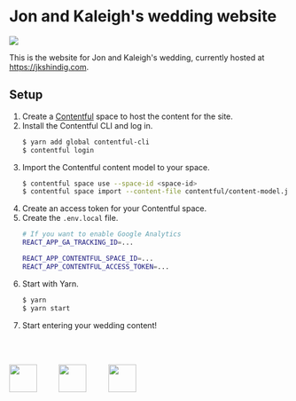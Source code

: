 # Jon and Kaleigh's wedding website

<a href="https://travis-ci.org/jonscheiding/jkshindig-wedding-site"><img src="https://travis-ci.org/jonscheiding/jkshindig-wedding-site.svg?branch=master"></a>

This is the website for Jon and Kaleigh's wedding, currently hosted at https://jkshindig.com.

## Setup

1. Create a [Contentful](https://www.contentful.com) space to host the content for the site.
2. Install the Contentful CLI and log in.
    ```bash
    $ yarn add global contentful-cli
    $ contentful login
    ```
3. Import the Contentful content model to your space.
    ```bash
    $ contentful space use --space-id <space-id>
    $ contentful space import --content-file contentful/content-model.json
    ```
4. Create an access token for your Contentful space.
5. Create the `.env.local` file.  
    ```bash
    # If you want to enable Google Analytics
    REACT_APP_GA_TRACKING_ID=...

    REACT_APP_CONTENTFUL_SPACE_ID=...
    REACT_APP_CONTENTFUL_ACCESS_TOKEN=...
    ```
6. Start with Yarn.
    ```bash
    $ yarn
    $ yarn start
    ```
7. Start entering your wedding content!

<br><br>

<img src="https://images.ctfassets.net/fo9twyrwpveg/44baP9Gtm8qE2Umm8CQwQk/c43325463d1cb5db2ef97fca0788ea55/PoweredByContentful_LightBackground.svg" height="50px">
&nbsp;&nbsp;&nbsp;&nbsp;&nbsp;&nbsp;&nbsp;&nbsp;
<img src="https://www.netlify.com/img/press/logos/full-logo-light.svg" height="50px">
&nbsp;&nbsp;&nbsp;&nbsp;&nbsp;&nbsp;&nbsp;&nbsp;
<img src="https://upload.wikimedia.org/wikipedia/commons/a/a7/React-icon.svg" height="50px">
